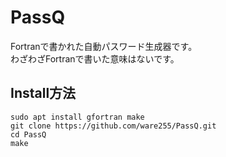 # PassQ
Fortranで書かれた自動パスワード生成器です。<br>
わざわざFortranで書いた意味はないです。<br>

## Install方法
```
sudo apt install gfortran make
git clone https://github.com/ware255/PassQ.git
cd PassQ
make
```
